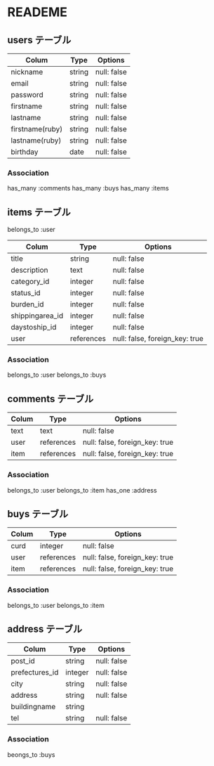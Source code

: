 # READEME

## users テーブル

| Colum           | Type   | Options     |
| --------------- | ------ | ----------- |
| nickname        | string | null: false |
| email           | string | null: false |
| password        | string | null: false |
| firstname       | string | null: false |
| lastname        | string | null: false |
| firstname(ruby) | string | null: false |
| lastname(ruby)  | string | null: false |
| birthday        | date	 | null: false |

### Association
  has_many :comments
  has_many :buys
  has_many :items

## items テーブル
  
  belongs_to :user

| Colum           | Type          | Options                        |
| --------------- | ------------- | -------------------------------|
| title           | string        | null: false                    |
| description     | text          | null: false                    |
| category_id     | integer       | null: false                    |
| status_id       | integer       | null: false                    |
| burden_id       | integer       | null: false                    |
| shippingarea_id | integer       | null: false                    |
| daystoship_id   | integer       | null: false                    |                           
| user            | references    | null: false, foreign_key: true |
   

   ### Association
   belongs_to :user
   belongs_to :buys
## comments テーブル

| Colum | Type       | Options                        |
| ----- | ---------- | -------------------------------|
| text  | text       | null: false                    |
| user  | references | null: false, foreign_key: true |
| item  | references | null: false, foreign_key: true |


  ### Association
  belongs_to :user
  belongs_to :item
  has_one :address

## buys テーブル

| Colum | Type       | Options                        |
| ----- | ---------- | -------------------------------|
| curd  | integer    | null: false                    |
| user  | references | null: false, foreign_key: true |
| item  | references | null: false, foreign_key: true |


  ### Association
  belongs_to :user
  belongs_to :item

## address テーブル

| Colum          | Type    | Options     |
| -------------- | ------- | ------------|
| post_id        | string  | null: false |
| prefectures_id | integer | null: false |
| city           | string  | null: false |
| address        | string  | null: false |
| buildingname   | string  |             |
| tel            | string  | null: false |

  ### Association
  beongs_to :buys
